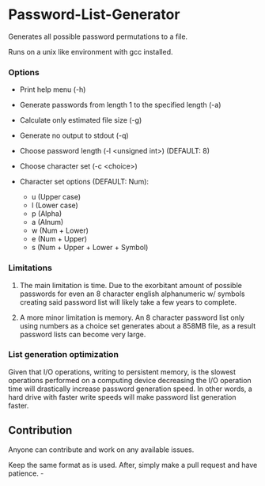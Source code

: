# Password-List-Generator

Generates all possible password permutations to a file.

Runs on a unix like environment with gcc installed.

### Options

* Print help menu (-h)
* Generate passwords from length 1 to the specified length (-a)
* Calculate only estimated file size (-g)
* Generate no output to stdout (-q)
* Choose password length (-l \<unsigned int>) (DEFAULT: 8)
* Choose character set (-c \<choice>)

* Character set options (DEFAULT: Num):
    * u (Upper case)
    * l (Lower case)
    * p (Alpha)
    * a (Alnum)
    * w (Num + Lower)
    * e (Num + Upper)
    * s (Num + Upper + Lower + Symbol)

### Limitations

1. The main limitation is time. Due to the exorbitant amount of possible passwords
for even an 8 character english alphanumeric w/ symbols creating said password
list will likely take a few years to complete.

2. A  more minor limitation is memory. An 8 character password list only using
numbers as a choice set generates about a 858MB file, as a result password
lists can become very large.

### List generation optimization

Given that I/O operations, writing to persistent memory, is the slowest
operations performed on a computing device decreasing the I/O operation time
will drastically increase password generation speed. In other words, a hard
drive with faster write speeds will make password list generation faster.

## Contribution

Anyone can contribute and work on any available issues.

Keep the same format as is used. After, simply make a pull request and have
patience. -
